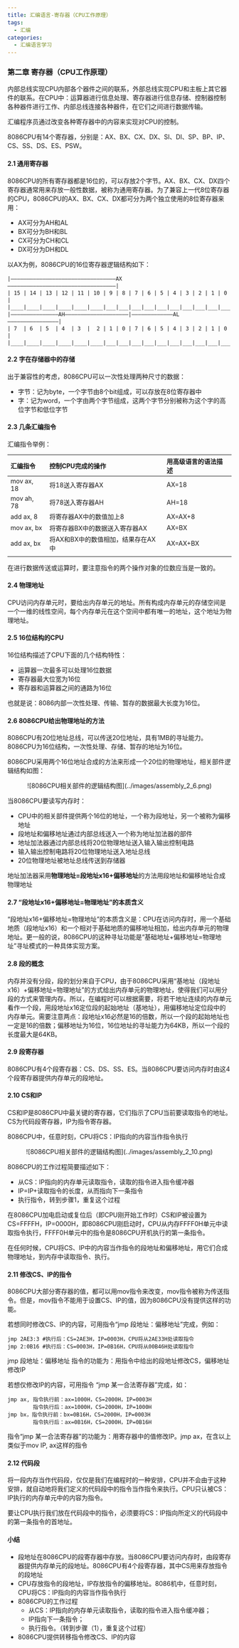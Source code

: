```yaml
---
title: 汇编语言-寄存器（CPU工作原理）
tags:
  - 汇编
categories:  
  - 汇编语言学习
---
```


### 第二章 寄存器（CPU工作原理）

内部总线实现CPU内部各个器件之间的联系，外部总线实现CPU和主板上其它器件的联系。在CPU中：运算器进行信息处理、寄存器进行信息存储、控制器控制各种器件进行工作、内部总线连接各种器件，在它们之间进行数据传输。

汇编程序员通过改变各种寄存器中的内容来实现对CPU的控制。

8086CPU有14个寄存器，分别是：AX、BX、CX、DX、SI、DI、SP、BP、IP、CS、SS、DS、ES、PSW。

#### 2.1 通用寄存器

8086CPU的所有寄存器都是16位的，可以存放2个字节。AX、BX、CX、DX四个寄存器通常用来存放一般性数据，被称为通用寄存器。为了兼容上一代8位寄存器的CPU，8086CPU的AX、BX、CX、DX都可分为两个独立使用的8位寄存器来用：

* AX可分为AH和AL
* BX可分为BH和BL
* CX可分为CH和CL
* DX可分为DH和DL

以AX为例，8086CPU的16位寄存器逻辑结构如下：

```
|—————————————————————————————————AX——————————————————————————————————|
| 15 | 14 | 13 | 12 | 11 | 10 | 9 | 8 | 7 | 6 | 5 | 4 | 3 | 2 | 1 | 0 |
|____|____|____|____|____|____|___|___|___|___|___|___|___|___|___|___|
|———————————————AH————————————————————|—————————————AL————————————————|
| 7  | 6  | 5  | 4  | 3  |  2 | 1 | 0 | 7 | 6 | 5 | 4 | 3 | 2 | 1 | 0 |
|____|____|____|____|____|____|___|___|___|___|___|___|___|___|___|___|

```

#### 2.2 字在存储器中的存储

出于兼容性的考虑，8086CPU可以一次性处理两种尺寸的数据：

* 字节：记为byte，一个字节由8个bit组成，可以存放在8位寄存器中
* 字：记为word，一个字由两个字节组成，这两个字节分别被称为这个字的高位字节和低位字节

#### 2.3 几条汇编指令

汇编指令举例：

|汇编指令   |控制CPU完成的操作     |用高级语言的语法描述|
|:---------|:-------------------------------|:-------|
|mov ax, 18|将18送入寄存器AX                 |AX=18   |
|mov ah, 78|将78送入寄存器AH                 |AH=18   |
|add ax,  8|将寄存器AX中的数值加上8           |AX=AX+8 |
|mov ax, bx|将寄存器BX中的数据送入寄存器AX    |AX=BX   |
|add ax, bx|将AX和BX中的数值相加，结果存在AX中|AX=AX+BX|
|||

在进行数据传送或运算时，要注意指令的两个操作对象的位数应当是一致的。

#### 2.4 物理地址

CPU访问内存单元时，要给出内存单元的地址。所有构成内存单元的存储空间是一个一维的线性空间，每个内存单元在这个空间中都有唯一的地址，这个地址为物理地址。

#### 2.5 16位结构的CPU

16位结构描述了CPU下面的几个结构特性：

* 运算器一次最多可以处理16位数据
* 寄存器最大位宽为16位
* 寄存器和运算器之间的通路为16位

也就是说：8086内部一次性处理、传输、暂存的数据最大长度为16位。

#### 2.6 8086CPU给出物理地址的方法

8086CPU有20位地址总线，可以传送20位地址，具有1MB的寻址能力。8086CPU为16位结构，一次性处理、存储、暂存的地址为16位。

8086CPU采用两个16位地址合成的方法来形成一个20位的物理地址，相关部件逻辑结构如图：
<div align=center>
![8086CPU相关部件的逻辑结构图](../images/assembly_2_6.png)
</div>

当8086CPU要读写内存时：

* CPU中的相关部件提供两个16位的地址，一个称为段地址，另一个被称为偏移地址
* 段地址和偏移地址通过内部总线送入一个称为地址加法器的部件
* 地址加法器通过内部总线将20位物理地址送入输入输出控制电路
* 输入输出控制电路将20位物理地址送入地址总线
* 20位物理地址被地址总线传送到存储器

地址加法器采用**物理地址=段地址x16+偏移地址**的方法用段地址和偏移地址合成物理地址

#### 2.7 “段地址x16+偏移地址=物理地址”的本质含义

“段地址x16+偏移地址=物理地址”的本质含义是：CPU在访问内存时，用一个基础地质（段地址x16）和一个相对于基础地质的偏移地址相加，给出内存单元的物理地址。更一般的说，8086CPU的这种寻址功能是“基础地址+偏移地址=物理地址”寻址模式的一种具体实现方案。

#### 2.8 段的概念

内存并没有分段，段的划分来自于CPU，由于8086CPU采用“基地址（段地址x16）+偏移地址=物理地址”的方式给出内存单元的物理地址，使得我们可以用分段的方式来管理内存。所以，在编程时可以根据需要，将若干地址连续的内存单元看作一个段，用段地址x16定位段的起始地址（基地址），用偏移地址定位段中的内存单元。需要注意两点：段地址x16必然是16的倍数，所以一个段的起始地址也一定是16的倍数；偏移地址为16位，16位地址的寻址能力为64KB，所以一个段的长度最大是64KB。

#### 2.9 段寄存器

8086CPU有4个段寄存器：CS、DS、SS、ES。当8086CPU要访问内存时由这4个段寄存器提供内存单元的段地址。

#### 2.10 CS和IP

CS和IP是8086CPU中最关键的寄存器，它们指示了CPU当前要读取指令的地址。CS为代码段寄存器，IP为指令寄存器。

8086CPU中，任意时刻，CPU将CS：IP指向的内容当作指令执行

<div align=center>
![8086CPU相关部件的逻辑结构图](../images/assembly_2_10.png)
</div>

8086CPU的工作过程简要描述如下：

* 从CS：IP指向的内存单元读取指令，读取的指令进入指令缓冲器
* IP=IP+读取指令的长度，从而指向下一条指令
* 执行指令，转到步骤1，重复这个过程

在8086CPU加电启动或复位后（即CPU刚开始工作时）CS和IP被设置为CS=FFFFH，IP=0000H，即8086CPU刚启动时，CPU从内存FFFF0H单元中读取指令执行，FFFF0H单元中的指令是8086CPU开机执行的第一条指令。

在任何时候，CPU将CS、IP中的内容当作指令的段地址和偏移地址，用它们合成物理地址，到内存中读取指令、执行。

#### 2.11 修改CS、IP的指令

8086CPU大部分寄存器的值，都可以用mov指令来改变，mov指令被称为传送指令。但是，mov指令不能用于设置CS、IP的值，因为8086CPU没有提供这样的功能。

若想同时修改CS、IP的内容，可用指令“jmp 段地址：偏移地址”完成，例如：

```
jmp 2AE3:3 #执行后：CS=2AE3H，IP=0003H，CPU将从2AE33H处读取指令
jmp 2:0B16 #执行后：CS=0003H，IP=0B16H，CPU将从00B46H处读取指令
```

jmp 段地址：偏移地址 指令的功能为：用指令中给出的段地址修改CS，偏移地址修改IP

若想仅修改IP的内容，可用指令 “jmp 某一合法寄存器”完成，如：

```
jmp ax, 指令执行前：ax=1000H，CS=2000H，IP=0003H
        指令执行后：ax=1000H，CS=2000H，IP=1000H
jmp bx，指令执行前：bx=0B16H，CS=2000H，IP=0003H
        指令执行后：ax=0B16H，CS=2000H，IP=0B16H
```

指令“jmp 某一合法寄存器”的功能为：用寄存器中的值修改IP。jmp ax，在含以上类似于mov IP, ax这样的指令

#### 2.12 代码段

将一段内存当作代码段，仅仅是我们在编程时的一种安排，CPU并不会由于这种安排，就自动地将我们定义的代码段中的指令当作指令来执行。CPU只认被CS：IP执行的内存单元中的内容为指令。

要让CPU执行我们放在代码段中的指令，必须要将CS：IP指向所定义的代码段中的第一条指令的首地址。

#### 小结

* 段地址在8086CPU的段寄存器中存放。当8086CPU要访问内存时，由段寄存器提供内存单元的段地址。8086CPU有4个段寄存器，其中CS用来存放指令的段地址
* CPU存放指令的段地址，IP存放指令的偏移地址。8086机中，任意时刻，CPU将CS：IP指向的内容当作指令执行
* 8086CPU的工作过程
    * 从CS：IP指向的内存单元读取指令，读取的指令进入指令缓冲器；
    * IP指向下一条指令；
    * 执行指令。（转到步骤（1），重复这个过程）
* 8086CPU提供转移指令修改CS、IP的内容